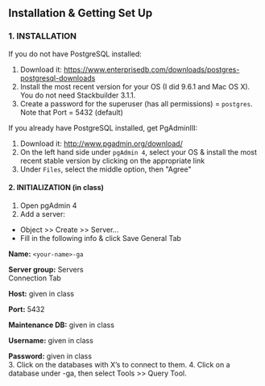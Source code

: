 ## Installation & Getting Set Up

### 1. INSTALLATION

If you do not have PostgreSQL installed:

1. Download it: https://www.enterprisedb.com/downloads/postgres-postgresql-downloads
2. Install the most recent version for your OS (I did 9.6.1 and Mac OS X). You do not need Stackbuilder 3.1.1.
3. Create a password for the superuser (has all permissions) = `postgres`. Note that Port = 5432 (default)

If you already have PostgreSQL installed, get PgAdminIII:

1. Download it: http://www.pgadmin.org/download/
2. On the left hand side under `pgAdmin 4`, select your OS & install the most recent stable version by clicking on the appropriate link
3. Under `Files`, select the middle option, then "Agree"


#### 2. INITIALIZATION (in class)

1. Open pgAdmin 4
2. Add a server:
  * Object >> Create >> Server...
  * Fill in the following info & click Save
  General Tab

   **Name:** `<your-name>-ga`  

   **Server group:** Servers  
  Connection Tab

   **Host:** given in class  
   
   **Port:** 5432  

   **Maintenance DB:** given in class  
   
   **Username:** given in class  
   
   **Password:** given in class  
3. Click on the databases with X’s to connect to them.
4. Click on a database under <your-name>-ga, then select Tools >> Query Tool.
